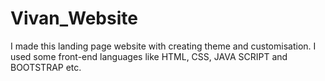 # Vivan_Website
I made this landing page website with creating theme and customisation. I used some front-end languages like HTML, CSS, JAVA SCRIPT and BOOTSTRAP etc.
